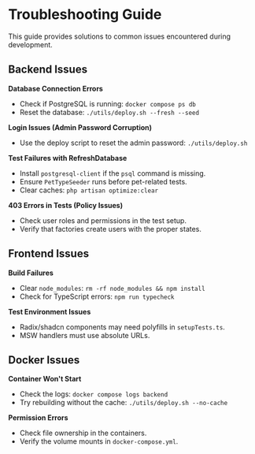 # Troubleshooting Guide

This guide provides solutions to common issues encountered during development.

## Backend Issues

**Database Connection Errors**
- Check if PostgreSQL is running: `docker compose ps db`
- Reset the database: `./utils/deploy.sh --fresh --seed`

**Login Issues (Admin Password Corruption)**
- Use the deploy script to reset the admin password: `./utils/deploy.sh`

**Test Failures with RefreshDatabase**
- Install `postgresql-client` if the `psql` command is missing.
- Ensure `PetTypeSeeder` runs before pet-related tests.
- Clear caches: `php artisan optimize:clear`

**403 Errors in Tests (Policy Issues)**
- Check user roles and permissions in the test setup.
- Verify that factories create users with the proper states.

## Frontend Issues

**Build Failures**
- Clear `node_modules`: `rm -rf node_modules && npm install`
- Check for TypeScript errors: `npm run typecheck`

**Test Environment Issues**
- Radix/shadcn components may need polyfills in `setupTests.ts`.
- MSW handlers must use absolute URLs.

## Docker Issues

**Container Won't Start**
- Check the logs: `docker compose logs backend`
- Try rebuilding without the cache: `./utils/deploy.sh --no-cache`

**Permission Errors**
- Check file ownership in the containers.
- Verify the volume mounts in `docker-compose.yml`.